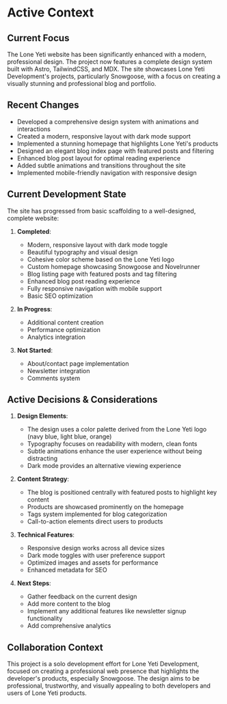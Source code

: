 # Active Context

## Current Focus

The Lone Yeti website has been significantly enhanced with a modern, professional design. The project now features a complete design system built with Astro, TailwindCSS, and MDX. The site showcases Lone Yeti Development's projects, particularly Snowgoose, with a focus on creating a visually stunning and professional blog and portfolio.

## Recent Changes

- Developed a comprehensive design system with animations and interactions
- Created a modern, responsive layout with dark mode support
- Implemented a stunning homepage that highlights Lone Yeti's products
- Designed an elegant blog index page with featured posts and filtering
- Enhanced blog post layout for optimal reading experience
- Added subtle animations and transitions throughout the site
- Implemented mobile-friendly navigation with responsive design

## Current Development State

The site has progressed from basic scaffolding to a well-designed, complete website:

1. **Completed**:

   - Modern, responsive layout with dark mode toggle
   - Beautiful typography and visual design
   - Cohesive color scheme based on the Lone Yeti logo
   - Custom homepage showcasing Snowgoose and Novelrunner
   - Blog listing page with featured posts and tag filtering
   - Enhanced blog post reading experience
   - Fully responsive navigation with mobile support
   - Basic SEO optimization

2. **In Progress**:

   - Additional content creation
   - Performance optimization
   - Analytics integration

3. **Not Started**:
   - About/contact page implementation
   - Newsletter integration
   - Comments system

## Active Decisions & Considerations

1. **Design Elements**:

   - The design uses a color palette derived from the Lone Yeti logo (navy blue, light blue, orange)
   - Typography focuses on readability with modern, clean fonts
   - Subtle animations enhance the user experience without being distracting
   - Dark mode provides an alternative viewing experience

2. **Content Strategy**:

   - The blog is positioned centrally with featured posts to highlight key content
   - Products are showcased prominently on the homepage
   - Tags system implemented for blog categorization
   - Call-to-action elements direct users to products

3. **Technical Features**:

   - Responsive design works across all device sizes
   - Dark mode toggles with user preference support
   - Optimized images and assets for performance
   - Enhanced metadata for SEO

4. **Next Steps**:
   - Gather feedback on the current design
   - Add more content to the blog
   - Implement any additional features like newsletter signup functionality
   - Add comprehensive analytics

## Collaboration Context

This project is a solo development effort for Lone Yeti Development, focused on creating a professional web presence that highlights the developer's products, especially Snowgoose. The design aims to be professional, trustworthy, and visually appealing to both developers and users of Lone Yeti products.
